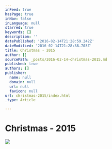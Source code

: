 ```yaml
---
inFeed: true
hasPage: true
inNav: false
inLanguage: null
starred: true
keywords: []
description: ''
datePublished: '2016-02-14T21:28:59.242Z'
dateModified: '2016-02-14T21:28:38.703Z'
title: Christmas - 2015
author: []
sourcePath: _posts/2016-02-14-christmas-2015.md
published: true
authors: []
publisher:
  name: null
  domain: null
  url: null
  favicon: null
url: christmas-2015/index.html
_type: Article

---
```

# Christmas - 2015
![](https://s3-us-west-2.amazonaws.com/the-grid-img/p/afee69cba0666465e856ad356139644fd2fe51e1.png)